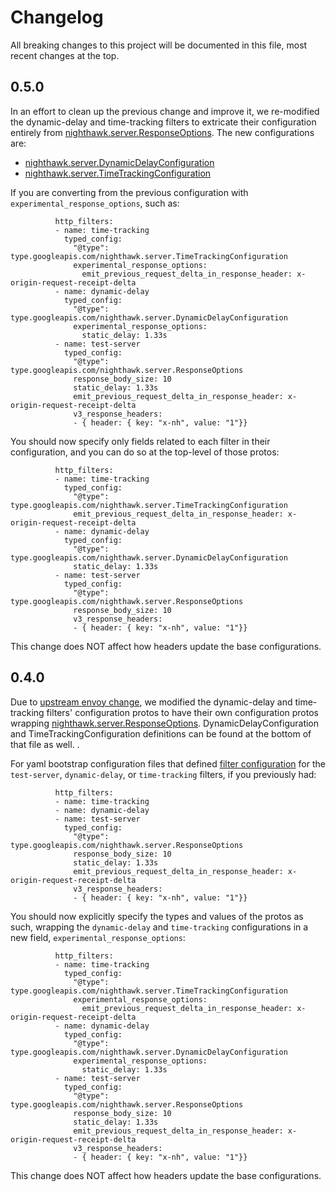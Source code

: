 # Changelog

All breaking changes to this project will be documented in this file, most 
recent changes at the top.

## 0.5.0

In an effort to clean up the previous change and improve it, we re-modified the
dynamic-delay and time-tracking filters to extricate their configuration
entirely from
[nighthawk.server.ResponseOptions](https://github.com/envoyproxy/nighthawk/blob/main/api/server/response_options.proto). The new configurations are:

- [nighthawk.server.DynamicDelayConfiguration](https://github.com/envoyproxy/nighthawk/blob/main/api/server/dynamic_delay.proto)
- [nighthawk.server.TimeTrackingConfiguration](https://github.com/envoyproxy/nighthawk/blob/main/api/server/time_tracking.proto)

If you are converting from the previous configuration with
`experimental_response_options`, such as:

```
          http_filters:
          - name: time-tracking
            typed_config:
              "@type": type.googleapis.com/nighthawk.server.TimeTrackingConfiguration
              experimental_response_options:
                emit_previous_request_delta_in_response_header: x-origin-request-receipt-delta
          - name: dynamic-delay
            typed_config:
              "@type": type.googleapis.com/nighthawk.server.DynamicDelayConfiguration
              experimental_response_options:
                static_delay: 1.33s
          - name: test-server
            typed_config:
              "@type": type.googleapis.com/nighthawk.server.ResponseOptions
              response_body_size: 10
              static_delay: 1.33s
              emit_previous_request_delta_in_response_header: x-origin-request-receipt-delta
              v3_response_headers:
              - { header: { key: "x-nh", value: "1"}}
```

You should now specify only fields related to each filter in their
configuration, and you can do so at the top-level of those protos:

```
          http_filters:
          - name: time-tracking
            typed_config:
              "@type": type.googleapis.com/nighthawk.server.TimeTrackingConfiguration
              emit_previous_request_delta_in_response_header: x-origin-request-receipt-delta
          - name: dynamic-delay
            typed_config:
              "@type": type.googleapis.com/nighthawk.server.DynamicDelayConfiguration
              static_delay: 1.33s
          - name: test-server
            typed_config:
              "@type": type.googleapis.com/nighthawk.server.ResponseOptions
              response_body_size: 10
              v3_response_headers:
              - { header: { key: "x-nh", value: "1"}}
```

This change does NOT affect how headers update the base configurations.

## 0.4.0

Due to
[upstream envoy change](https://github.com/envoyproxy/nighthawk/commit/4919c54202329adc3875eb1bce074af33d54e26d),
we modified the dynamic-delay and time-tracking filters' configuration protos
to have their own configuration protos wrapping
[nighthawk.server.ResponseOptions]([nighthawk.server.ResponseOptions](https://github.com/envoyproxy/nighthawk/blob/0.4.0/api/server/response_options.proto)).
DynamicDelayConfiguration and TimeTrackingConfiguration definitions can be
found at the bottom of that file as well.
.

For yaml bootstrap configuration files that defined
[filter configuration](https://github.com/envoyproxy/nighthawk/blob/main/source/server/README.md#nighthawk-test-server)
for the `test-server`, `dynamic-delay`, or `time-tracking` filters, if you
previously had:

```
          http_filters:
          - name: time-tracking
          - name: dynamic-delay
          - name: test-server
            typed_config:
              "@type": type.googleapis.com/nighthawk.server.ResponseOptions
              response_body_size: 10
              static_delay: 1.33s
              emit_previous_request_delta_in_response_header: x-origin-request-receipt-delta
              v3_response_headers:
              - { header: { key: "x-nh", value: "1"}}
```

You should now explicitly specify the types and values of the protos as such,
wrapping the `dynamic-delay` and `time-tracking` configurations in a new field,
`experimental_response_options`:

```
          http_filters:
          - name: time-tracking
            typed_config:
              "@type": type.googleapis.com/nighthawk.server.TimeTrackingConfiguration
              experimental_response_options:
                emit_previous_request_delta_in_response_header: x-origin-request-receipt-delta
          - name: dynamic-delay
            typed_config:
              "@type": type.googleapis.com/nighthawk.server.DynamicDelayConfiguration
              experimental_response_options:
                static_delay: 1.33s
          - name: test-server
            typed_config:
              "@type": type.googleapis.com/nighthawk.server.ResponseOptions
              response_body_size: 10
              static_delay: 1.33s
              emit_previous_request_delta_in_response_header: x-origin-request-receipt-delta
              v3_response_headers:
              - { header: { key: "x-nh", value: "1"}}
```

This change does NOT affect how headers update the base configurations.